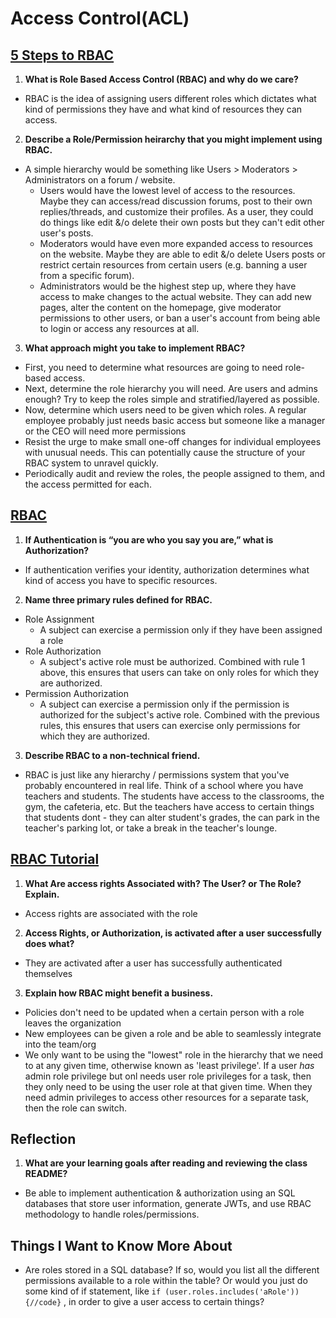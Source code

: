 # Access Control(ACL)

## [5 Steps to RBAC](https://www.csoonline.com/article/3060780/security/5-steps-to-simple-role-based-access-control.html)

1. **What is Role Based Access Control (RBAC) and why do we care?**
- RBAC is the idea of assigning users different roles which dictates what kind of permissions they have and what kind of resources they can access.

2. **Describe a Role/Permission heirarchy that you might implement using RBAC.**
- A simple hierarchy would be something like Users > Moderators > Administrators on a forum / website.
  - Users would have the lowest level of access to the resources. Maybe they can access/read discussion forums, post to their own replies/threads, and customize their profiles. As a user, they could do things like edit &/o delete their own posts but they can't edit other user's posts.
  - Moderators would have even more expanded access to resources on the website. Maybe they are able to edit &/o delete Users posts or restrict certain resources from certain users (e.g. banning a user from a specific forum). 
  - Administrators would be the highest step up, where they have access to make changes to the actual website. They can add new pages, alter the content on the homepage, give moderator permissions to other users, or ban a user's account from being able to login or access any resources at all.

3. **What approach might you take to implement RBAC?**
  - First, you need to determine what resources are going to need role-based access.
  - Next, determine the role hierarchy you will need. Are users and admins enough? Try to keep the roles simple and stratified/layered as possible.
  - Now, determine which users need to be given which roles. A regular employee probably just needs basic access but someone like a manager or the CEO will need more permissions
  - Resist the urge to make small one-off changes for individual employees with unusual needs. This can potentially cause the structure of your RBAC system to unravel quickly.
  - Periodically audit and review the roles, the people assigned to them, and the access permitted for each.

## [RBAC](https://en.wikipedia.org/wiki/Role-based_access_control)

1. **If Authentication is “you are who you say you are,” what is Authorization?**
- If authentication verifies your identity, authorization determines what kind of access you have to specific resources.

2. **Name three primary rules defined for RBAC.**
- Role Assignment
  - A subject can exercise a permission only if they have been assigned a role
- Role Authorization
  - A subject's active role must be authorized. Combined with rule 1 above, this ensures that users can take on only roles for which they are authorized.
- Permission Authorization
  - A subject can exercise a permission only if the permission is authorized for the subject's active role. Combined with the previous rules, this ensures that users can exercise only permissions for which they are authorized.

3. **Describe RBAC to a non-technical friend.**
- RBAC is just like any hierarchy / permissions system that you've probably encountered in real life. Think of a school where you have teachers and students. The students have access to the classrooms, the gym, the cafeteria, etc. But the teachers have access to certain things that students dont - they can alter student's grades, the can park in the teacher's parking lot, or take a break in the teacher's lounge.

## [RBAC Tutorial](https://www.youtube.com/watch?v=C4NP8Eon3cA)

1. **What Are access rights Associated with? The User? or The Role? Explain.**
- Access rights are associated with the role

2. **Access Rights, or Authorization, is activated after a user successfully does what?**
- They are activated after a user has successfully authenticated themselves

3. **Explain how RBAC might benefit a business.**
- Policies don't need to be updated when a certain person with a role leaves the organization
- New employees can be given a role and be able to seamlessly integrate into the team/org
- We only want to be using the "lowest" role in the hierarchy that we need to at any given time, otherwise known as 'least privilege'. If a user *has* admin role privilege but onl needs user role privileges for a task, then they only need to be using the user role at that given time. When they need admin privileges to access other resources for a separate task, then the role can switch.

## Reflection

1. **What are your learning goals after reading and reviewing the class README?**
- Be able to implement authentication & authorization using an SQL databases that store user information, generate JWTs, and use RBAC methodology to handle roles/permissions.

## Things I Want to Know More About
- Are roles stored in a SQL database? If so, would you list all the different permissions available to a role within the table? Or would you just do some kind of if statement, like `if (user.roles.includes('aRole')) {//code}` , in order to give a user access to certain things?